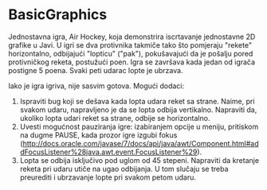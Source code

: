 BasicGraphics
=============

Jednostavna igra, Air Hockey, koja demonstrira iscrtavanje jednostavne 2D grafike u Javi. U igri se dva protivnika takmiče tako što pomjeraju "rekete" horizontalno, odbijajući "lopticu" ("pak"), pokušavajući da je pošalju pored protivničkog reketa, postužući poen. Igra se završava kada jedan od igrača postigne 5 poena. Svaki peti udarac lopte je ubrzava.

Iako je igra igriva, nije sasvim gotova. Mogući dodaci:

1. Ispraviti bug koji se dešava kada lopta udara reket sa strane. Naime, pri svakom udaru, napravljeno je da se lopta odbija vertikalno. Napraviti da, ukoliko lopta udari reket sa strane, odbije se horizontalno.
2. Uvesti mogućnost pauziranja igre: izabiranjem opcije u meniju, pritiskom na dugme PAUSE, kada prozor igre izgubi fokus (http://docs.oracle.com/javase/7/docs/api/java/awt/Component.html#addFocusListener%28java.awt.event.FocusListener%29).
3. Lopta se odbija isključivo pod uglom od 45 stepeni. Napraviti da kretanje reketa pri udaru utiče na ugao odbijanja. U tom slučaju se treba preurediti i ubrzavanje lopte pri svakom petom udaru.
